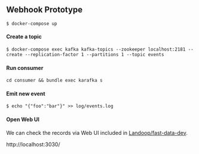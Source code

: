 ## Webhook Prototype

```
$ docker-compose up
```

#### Create a topic

```
$ docker-compose exec kafka kafka-topics --zookeeper localhost:2181 --create --replication-factor 1 --partitions 1 --topic events
```

#### Run consumer

```
cd consumer && bundle exec karafka s
```

#### Emit new event

```
$ echo "{"foo":"bar"}" >> log/events.log
```

#### Open Web UI

We can check the records via Web UI included in [Landoop/fast-data-dev](https://github.com/Landoop/fast-data-dev).

http://localhost:3030/

